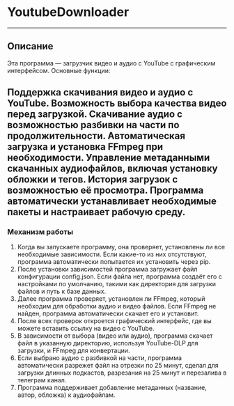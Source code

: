 # YoutubeDownloader
---
## Описание
Эта программа — загрузчик видео и аудио с YouTube с графическим интерфейсом. Основные функции:

Поддержка скачивания видео и аудио с YouTube.
Возможность выбора качества видео перед загрузкой.
Скачивание аудио с возможностью разбивки на части по продолжительности.
Автоматическая загрузка и установка FFmpeg при необходимости.
Управление метаданными скачанных аудиофайлов, включая установку обложки и тегов.
История загрузок с возможностью её просмотра.
Программа автоматически устанавливает необходимые пакеты и настраивает рабочую среду.
---
### Механизм работы
1. Когда вы запускаете программу, она проверяет, установлены ли все необходимые зависимости. Если какие-то из них отсутствуют, программа автоматически попытается их установить через pip.
2. После установки зависимостей программа загружает файл конфигурации config.json. Если файла нет, программа создаёт его с настройками по умолчанию, такими как директория для загрузки файлов и путь к базе данных.
3. Далее программа проверяет, установлен ли FFmpeg, который необходим для обработки аудио и видео файлов. Если FFmpeg не найден, программа автоматически скачает его и установит.
4. После всех проверок откроется графический интерфейс, где вы можете вставить ссылку на видео с YouTube.
5. В зависимости от выбора (видео или аудио), программа скачает файл в указанную директорию, используя YouTube-DLP для загрузки, и FFmpeg для конвертации.
6. Если выбрано аудио с разбивкой на части, программа автоматически разрежет файл на отрезки по 25 минут, сделал для загрузки длинных подкастов, разрезания на 25 минут и перезалива в телеграм канал.
7. Программа поддерживает добавление метаданных (название, автор, обложка) к аудиофайлам.



